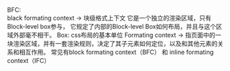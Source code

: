 BFC:  
  black formating context  -> 块级格式上下文
  它是一个独立的渲染区域，只有Block-level box参与， 它规定了内部的Block-level Box如何布局，并且与这个区域外部毫不相干。
Box:
  css布局的基本单位
Formating context -> 指页面中的一块渲染区域，并有一套渲染规则，决定了其子元素如何定位，以及和其他元素的关系和相互作用。
  常见有block formating context（BFC） 和  inline formating context（IFC）